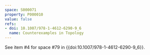 ```yaml
---
space: S000071
property: P000010
value: false
refs:
- doi: 10.1007/978-1-4612-6290-9_6
  name: Counterexamples in Topology
---
```


See item #4 for space #79 in {{doi:10.1007/978-1-4612-6290-9_6}}.
